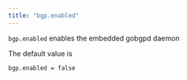 ```yaml
---
title: "bgp.enabled"
---
```


`bgp.enabled` enables the embedded gobgpd daemon

The default value is

	bgp.enabled = false
